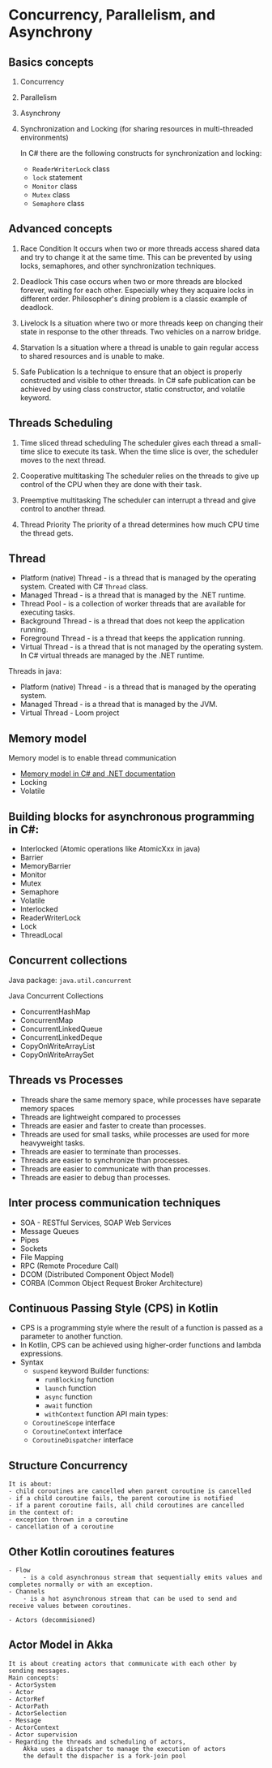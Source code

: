 # Concurrency, Parallelism, and Asynchrony

## Basics concepts

1. Concurrency

2. Parallelism

3. Asynchrony

4. Synchronization and Locking (for sharing resources in multi-threaded environments) 

    In C# there are the following constructs for synchronization and locking:
    - `ReaderWriterLock` class
    - `lock` statement
    - `Monitor` class
    - `Mutex` class
    - `Semaphore` class

## Advanced concepts

1. Race Condition
   It occurs when two or more threads access shared data and try to change it at the same time.
   This can be prevented by using locks, semaphores, and other synchronization techniques.

2. Deadlock
    This case occurs when two or more threads are blocked forever, waiting for each other. 
    Especially whey they acquaire locks in different order.
    Philosopher's dining problem is a classic example of deadlock.

3. Livelock
    Is a situation where two or more threads keep on changing their state in response to the other threads.
    Two vehicles on a narrow bridge.

4. Starvation
    Is a situation where a thread is unable to gain regular access to shared resources and is unable to make.

5. Safe Publication
    Is a technique to ensure that an object is properly constructed and visible to other threads.
    In C# safe publication can be achieved by using class constructor, static constructor, and volatile keyword.

## Threads Scheduling

1. Time sliced thread scheduling
The scheduler gives each thread a small-time slice to execute its task. When the time slice is over, the scheduler moves to the next thread.

2. Cooperative multitasking
The scheduler relies on the threads to give up control of the CPU when they are done with their task.

3. Preemptive multitasking
The scheduler can interrupt a thread and give control to another thread.

4. Thread Priority
The priority of a thread determines how much CPU time the thread gets.

## Thread

  - Platform (native) Thread - is a thread that is managed by the operating system.
      Created with C# `Thread` class.
  - Managed Thread - is a thread that is managed by the .NET runtime.
  - Thread Pool - is a collection of worker threads that are available for executing tasks.
  - Background Thread - is a thread that does not keep the application running.
  - Foreground Thread - is a thread that keeps the application running.
  - Virtual Thread - is a thread that is not managed by the operating system. In C# virtual threads are managed by the .NET runtime.

  Threads in java:

  - Platform (native) Thread - is a thread that is managed by the operating system.
  - Managed Thread - is a thread that is managed by the JVM.
  - Virtual Thread - Loom project

## Memory model

   Memory model is to enable thread communication
   - [Memory model in C# and .NET documentation](https://learn.microsoft.com/en-us/archive/msdn-magazine/2012/december/csharp-the-csharp-memory-model-in-theory-and-practice#thread-communication-patterns)
   - Locking
   - Volatile

## Building blocks for asynchronous programming in C#:

- Interlocked (Atomic operations like AtomicXxx in java)
- Barrier
- MemoryBarrier
- Monitor
- Mutex
- Semaphore
- Volatile
- Interlocked
- ReaderWriterLock
- Lock
- ThreadLocal

## Concurrent collections

Java package: `java.util.concurrent` 

Java Concurrent Collections
- ConcurrentHashMap
- ConcurrentMap
- ConcurrentLinkedQueue
- ConcurrentLinkedDeque
- CopyOnWriteArrayList
- CopyOnWriteArraySet

## Threads vs Processes

- Threads share the same memory space, while processes have separate memory spaces
- Threads are lightweight compared to processes
- Threads are easier and faster to create than processes.
- Threads are used for small tasks, while processes are used for more heavyweight tasks.
- Threads are easier to terminate than processes.
- Threads are easier to synchronize than processes.
- Threads are easier to communicate with than processes.
- Threads are easier to debug than processes.

## Inter process communication techniques

- SOA - RESTful Services, SOAP Web Services
- Message Queues
- Pipes
- Sockets
- File Mapping
- RPC (Remote Procedure Call)
- DCOM (Distributed Component Object Model)
- CORBA (Common Object Request Broker Architecture)

## Continuous Passing Style (CPS) in Kotlin

- CPS is a programming style where the result of a function is passed as a parameter to another function.
- In Kotlin, CPS can be achieved using higher-order functions and lambda expressions.
- Syntax
  - `suspend` keyword
  Builder functions:
    - `runBlocking` function
    - `launch` function
    - `async` function
    - `await` function
    - `withContext` function
  API main types:
  - `CoroutineScope` interface
  - `CoroutineContext` interface
  - `CoroutineDispatcher` interface

## Structure Concurrency
    It is about:
    - child coroutines are cancelled when parent coroutine is cancelled
    - if a child coroutine fails, the parent coroutine is notified
    - if a parent coroutine fails, all child coroutines are cancelled
    in the context of:
    - exception thrown in a coroutine
    - cancellation of a coroutine

## Other Kotlin coroutines features

    - Flow 
        - is a cold asynchronous stream that sequentially emits values and completes normally or with an exception.
    - Channels
        - is a hot asynchronous stream that can be used to send and receive values between coroutines.  

    - Actors (decommisioned)

## Actor Model in Akka

    It is about creating actors that communicate with each other by sending messages.
    Main concepts:
    - ActorSystem
    - Actor
    - ActorRef
    - ActorPath
    - ActorSelection
    - Message
    - ActorContext
    - Actor supervision
    - Regarding the threads and scheduling of actors, 
        Akka uses a dispatcher to manage the execution of actors
        the default the dispacher is a fork-join pool
